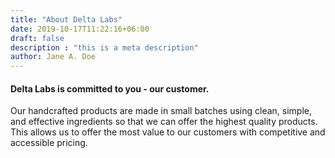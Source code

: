 ```yaml
---
title: "About Delta Labs"
date: 2019-10-17T11:22:16+06:00
draft: false
description : "this is a meta description"
author: Jane A. Doe
---
```


#### Delta Labs is committed to you - our customer.

Our handcrafted products are made in small batches using clean, simple, and effective ingredients so that we can offer the highest quality products. This allows us to offer the most value to our customers with competitive and accessible pricing.